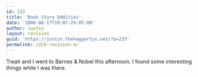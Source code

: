 ```yaml
---
id: 233
title: 'Book Store Oddities'
date: '2008-08-17T19:07:29-05:00'
author: Justin
layout: revision
guid: 'https://justin.thehaggertys.net/?p=233'
permalink: /229-revision-4/
---
```


Treah and I went to Barnes &amp; Nobel this afternoon. I found some interesting things while I was there.